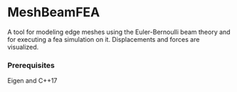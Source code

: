 # MeshBeamFEA

A tool for modeling edge meshes using the Euler-Bernoulli beam theory and for executing a fea simulation on it. Displacements and forces are visualized.

### Prerequisites

Eigen and C++17
